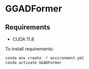 # GGADFormer

## Requirements

- CUDA 11.8

To install requirements:

```bash
conda env create -f environment.yml
conda activate GGADFormer
```